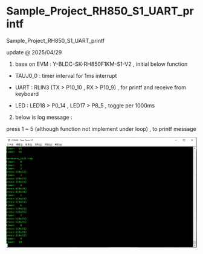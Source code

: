 # Sample_Project_RH850_S1_UART_printf
Sample_Project_RH850_S1_UART_printf

update @ 2025/04/29

1. base on EVM : Y-BLDC-SK-RH850F1KM-S1-V2 , initial below function

- TAUJ0_0 : timer interval for 1ms interrupt

- UART : RLIN3 (TX > P10_10 , RX > P10_9) , for printf and receive from keyboard

- LED : LED18 > P0_14 , LED17 > P8_5 , toggle per 1000ms
 
2. below is log message :

press 1 ~ 5 (although function not implement under loop) , to printf message 

![image](https://github.com/released/Sample_Project_RH850_S1_UART_printf/blob/main/log.jpg)


